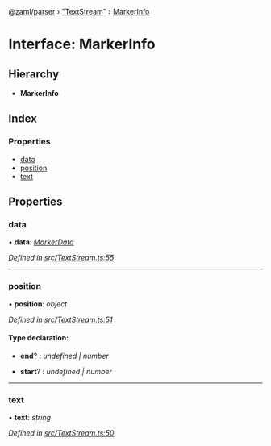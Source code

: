 [@zaml/parser](../README.md) › ["TextStream"](../modules/_textstream_.md) › [MarkerInfo](_textstream_.markerinfo.md)

# Interface: MarkerInfo

## Hierarchy

* **MarkerInfo**

## Index

### Properties

* [data](_textstream_.markerinfo.md#data)
* [position](_textstream_.markerinfo.md#position)
* [text](_textstream_.markerinfo.md#text)

## Properties

###  data

• **data**: *[MarkerData](../modules/_textstream_.md#markerdata)*

*Defined in [src/TextStream.ts:55](https://github.com/nexushubs/zaml-lang/blob/52476e1/packages/zaml-parser/src/TextStream.ts#L55)*

___

###  position

• **position**: *object*

*Defined in [src/TextStream.ts:51](https://github.com/nexushubs/zaml-lang/blob/52476e1/packages/zaml-parser/src/TextStream.ts#L51)*

#### Type declaration:

* **end**? : *undefined | number*

* **start**? : *undefined | number*

___

###  text

• **text**: *string*

*Defined in [src/TextStream.ts:50](https://github.com/nexushubs/zaml-lang/blob/52476e1/packages/zaml-parser/src/TextStream.ts#L50)*
